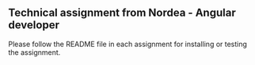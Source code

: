 ## Technical assignment from Nordea - Angular developer

Please follow the README file in each assignment for installing or testing the assignment.